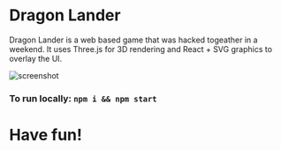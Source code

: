 # Dragon Lander

Dragon Lander is a web based game that was hacked togeather in a weekend. It uses Three.js for 3D rendering and React + SVG graphics to overlay the UI.

![screenshot]('screenshot.png')

### To run locally: `npm i && npm start`

# Have fun!